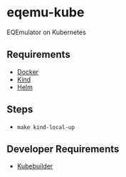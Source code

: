 # eqemu-kube

EQEmulator on Kubernetes

## Requirements
- [Docker](https://docs.docker.com/engine/install/)
- [Kind](https://kind.sigs.k8s.io/docs/user/quick-start/#installation)
- [Helm](https://helm.sh/docs/intro/install/)

## Steps
- `make kind-local-up`

## Developer Requirements
- [Kubebuilder](https://book.kubebuilder.io/quick-start.html#installation)